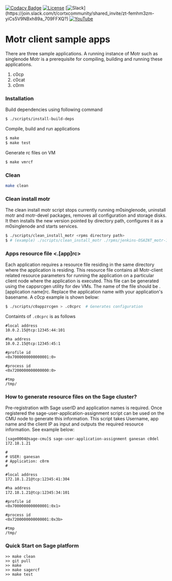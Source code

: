 [![Codacy Badge](https://app.codacy.com/project/badge/Grade/7d9b003bbaeb449dac098b2bf72197fa)](https://www.codacy.com/gh/Seagate/m0client-sample-apps/dashboard?utm_source=github.com&amp;utm_medium=referral&amp;utm_content=Seagate/m0client-sample-apps&amp;utm_campaign=Badge_Grade)
[![License](https://img.shields.io/badge/License-Apache%202.0-blue.svg)](https://github.com/Seagate/cortx-hare/blob/main/LICENSE) [![Slack](https://img.shields.io/badge/chat-on%20Slack-blue")](https://join.slack.com/t/cortxcommunity/shared_invite/zt-femhm3zm-yiCs5V9NBxh89a_709FFXQ?) [![YouTube](https://img.shields.io/badge/Video-YouTube-red)](https://cortx.link/videos)


# Motr client sample apps

There are three sample applications.
A running instance of Motr such as singlenode Motr is a prerequisite for
compiling, building and running these applications. 

1. c0cp
2. c0cat
3. c0rm

### Installation
Build dependencies using following command
```sh
$ ./scripts/install-build-deps
```

Compile, build and run applications
```sh
$ make
$ make test
```

Generate rc files on VM
```sh
$ make vmrcf
```

### Clean 

```sh
make clean
```

### Clean install motr

The clean install motr script stops currently running m0singlenode,
uninstall motr and motr-devel packages, removes all configuration and
storage disks. It then installs the new version pointed by directory path,
configures it as a m0singlenode and starts services.

```sh
$ ./scripts/clean_install_motr <rpms directory path>
$ # (example) ./scripts/clean_install_motr ./rpms/jenkins-OSAINT_motr-1400-29-g7a51cbd/
```

### Apps resource file <.[app]rc>
Each application requires a resource file residing in the same directory
where the application is residing. This resource file contains all
Motr-client related resource parameters for running the application
on a particular client node where the application is executed.
This file can be generated using the cappsrcgen utility for dev VMs.
The name of the file should be .[application name]rc. Replace the
application name with your application's basename. A c0cp example
is shown below:

```sh
$ ./scripts/c0appzrcgen > .c0cprc  # Generates configuration
```

Containts of `.c0cprc` is as follows
```
#local address
10.0.2.15@tcp:12345:44:101

#ha address
10.0.2.15@tcp:12345:45:1

#profile id
<0x7000000000000001:0>

#process id
<0x7200000000000000:0>

#tmp
/tmp/
```

### How to generate resource files on the Sage cluster?

Pre-registration with Sage userID and application names is required.
Once registered the sage-user-application-assignment script can be used
on the CMU node to generate this information. This script takes Username,
app name and the client IP as input and outputs the required resource
information. See example below:

```
[sage0004@sage-cmu]$ sage-user-application-assignment ganesan c0del 172.18.1.21

#
# USER: ganesan
# Application: c0rm
#

#local address
172.18.1.21@tcp:12345:41:304

#ha address
172.18.1.21@tcp:12345:34:101

#profile id
<0x7000000000000001:0x1>

#process id
<0x7200000000000001:0x3b>

#tmp
/tmp/
```

### Quick Start on Sage platform

```
>> make clean
>> git pull
>> make 
>> make sagercf
>> make test
```

